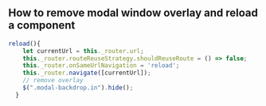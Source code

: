 ## How to remove modal window overlay and reload a component

```typescript
reload(){
    let currentUrl = this._router.url;
    this._router.routeReuseStrategy.shouldReuseRoute = () => false;
    this._router.onSameUrlNavigation = 'reload';
    this._router.navigate([currentUrl]);
    // remove overlay
    $(".modal-backdrop.in").hide();
  }
```
